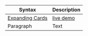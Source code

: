 | Syntax                                                                              | Description                                                               |
| ----------------------------------------------------------------------------------- | ------------------------------------------------------------------------- |
| [Expanding Cards](https://github.com/thanhsang1999/50Projects/tree/master/Project1) | [live demo](https://xtv5jh7ryx6xvjvnob8ttq-on.drv.tw/50Project/Project1/) |
| Paragraph                                                                           | Text                                                                      |
